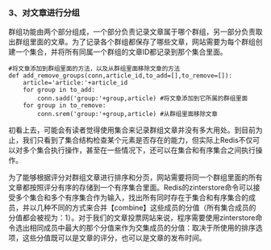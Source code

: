 ### 3、对文章进行分组

群组功能由两个部分组成，一个部分负责记录文章属于哪个群组，另一部分负责取出群组里面的文章。为了记录各个群组都保存了哪些文章，网站需要为每个群组创建一个集合，并将所有同属一个群组的文章ID都记录到那个集合里面。

```
#将文章添加到群组里面的方法，以及从群组里面移除文章的方法
def add_remove_groups(conn,article_id,to_add=[],to_remove=[]):
    article='article:'+article_id
    for group in to_add:
        conn.sadd('group:'+group,article) #将文章添加到它所属的群组里面
    for group in to_remove:
        conn.srem('group:'+group,article) #从群组里面移除文章
```

初看上去，可能会有读者觉得使用集合来记录群组文章并没有多大用处。到目前为止，我们只看到了集合结构检查某个元素是否存在的能力，但实际上Redis不仅可以对多个集合执行操作，甚至在一些情况下，还可以在集合和有序集合之间执行操作。

为了能够根据评分对群组文章进行排序和分页，网站需要将同一个群组里面的所有文章都按照评分有序的存储到一个有序集合里面。Redis的zinterstore命令可以接受多个集合和多个有序集合作为输入，找出所有同时存在于集合和有序集合的成员，并以几种不同的方式来合并【combine】这些成员的分值（所有集合成员的分值都会被视为：1）。对于我们的文章投票网站来说，程序需要使用zinterstore命令选出相同成员中最大的那个分值来作为交集成员的分值：取决于所使用的排序选项，这些分值既可以是文章的评分，也可以是文章的发布时间。

